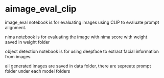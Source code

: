 # aimage_eval_clip

image_eval notebook is for evaluating images using CLIP to evaluate prompt alignment.  

nima notebook is for evaluating the image with nima score with weight saved in weight folder

object detection notebook is for using deepface to extract facial information from images

all generated images are saved in data folder, there are sepreate prompt folder under each model folders
